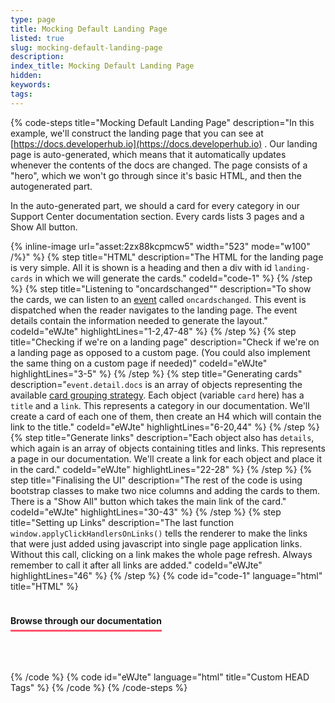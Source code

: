 ```yaml
---
type: page
title: Mocking Default Landing Page
listed: true
slug: mocking-default-landing-page
description: 
index_title: Mocking Default Landing Page
hidden: 
keywords: 
tags: 
---
```


{% code-steps title="Mocking Default Landing Page" description="In this example, we'll construct the landing page that you can see at [https://docs.developerhub.io](https://docs.developerhub.io) . Our landing page is auto-generated, which means that it automatically updates whenever the contents of the docs are changed. The page consists of a \"hero\", which we won't go through since it's basic HTML, and then the autogenerated part.

In the auto-generated part, we should a card for every category in our Support Center documentation section. Every cards lists 3 pages and a Show All button.

{% inline-image url="asset:2zx88kcpmcw5" width="523" mode="w100" /%}" %}
{% step title="HTML" description="The HTML for the landing page is very simple. All it is shown is a heading and then a div with id `landing-cards` in which we will generate the cards." codeId="code-1" %}
{% /step %}
{% step title="Listening to \"oncardschanged\"" description="To show the cards, we can listen to an [event](/support-center/developer-tools#landing-page-cards-generated) called `oncardschanged`. This event is dispatched when the reader navigates to the landing page. The event details contain the information needed to generate the layout." codeId="eWJte" highlightLines="1-2,47-48" %}
{% /step %}
{% step title="Checking if we're on a landing page" description="Check if we're on a landing page as opposed to a custom page. (You could also implement the same thing on a custom page if needed)" codeId="eWJte" highlightLines="3-5" %}
{% /step %}
{% step title="Generating cards" description="`event.detail.docs` is an array of objects representing the available [card grouping strategy](/support-center/landing-page#cards-generation-strategy). Each object (variable `card` here) has a `title` and a `link`. This represents a category in our documentation. We'll create a card of each one of them, then create an H4 which will contain the link to the title." codeId="eWJte" highlightLines="6-20,44" %}
{% /step %}
{% step title="Generate links" description="Each object also has `details`, which again is an array of objects containing titles and links. This represents a page in our documentation. We'll create a link for each object and place it in the card." codeId="eWJte" highlightLines="22-28" %}
{% /step %}
{% step title="Finalising the UI" description="The rest of the code is using bootstrap classes to make two nice columns and adding the cards to them. There is a \"Show All\" button which takes the main link of the card." codeId="eWJte" highlightLines="30-43" %}
{% /step %}
{% step title="Setting up Links" description="The last function `window.applyClickHandlersOnLinks()` tells the renderer to make the links that were just added using javascript into single page application links. Without this call, clicking on a link makes the whole page refresh. Always remember to call it after all links are added." codeId="eWJte" highlightLines="46" %}
{% /step %}
{% code id="code-1" language="html" title="HTML" %}
<div class="container">
  <div class="row">
    <div class="col">
      <h4 style="border-bottom: 3px solid #ff536b; border-radius: 1px; display: inline-block; margin-bottom: 64px; line-height: 2;">
        Browse through our documentation
      </h4>
    </div>
  </div>
  <div class="row" id="landing-cards">
  </div>
</div>
{% /code %}
{% code id="eWJte" language="html" title="Custom HEAD Tags" %}
<script>
  document.addEventListener('oncardschanged', function (event) {
    if (event.detail.sectionType !== "landing-page") {
      return;
    }
    const cardsContainer = document.querySelector('#landing-cards');
    event.detail.docs.forEach((card) => {
      const cardDiv = document.createElement('DIV');
      cardDiv.classList.add('landing-card', 'docs-card');

      const h4CardTitle = document.createElement('H4');
      h4CardTitle.classList.add(['title']);
      h4CardTitle.innerText = card.title;

      const titleAnchor = document.createElement('A');
      titleAnchor.classList.add('clickable');

      titleAnchor.href = card.link;
      titleAnchor.appendChild(h4CardTitle);
      cardDiv.appendChild(titleAnchor);

      card.details.forEach((cPage) => {
        const aLink = document.createElement('A');
        aLink.classList.add('d-block', 'link', 'clickable');
        aLink.href = cPage.link;
        aLink.innerText = cPage.title;
        cardDiv.appendChild(aLink);
      });

      rowSeparator = document.createElement('DIV');
      rowSeparator.classList.add('col-xs-12', 'col-sm-6', 'col-lg-6');
      rowSeparator.appendChild(cardDiv);

      const showAllA = document.createElement('A');
      showAllA.href = card.link;

      const showAllDiv = document.createElement('DIV');
      showAllDiv.classList.add('show-all');
      showAllDiv.innerHTML = 'Show all<i class="fas fa-chevron-right"></i>';
      showAllA.appendChild(showAllDiv);
      cardDiv.appendChild(showAllA);

      cardsContainer.appendChild(rowSeparator);
    });

    window.applyClickHandlersOnLinks();
  });
</script>
{% /code %}
{% /code-steps %}